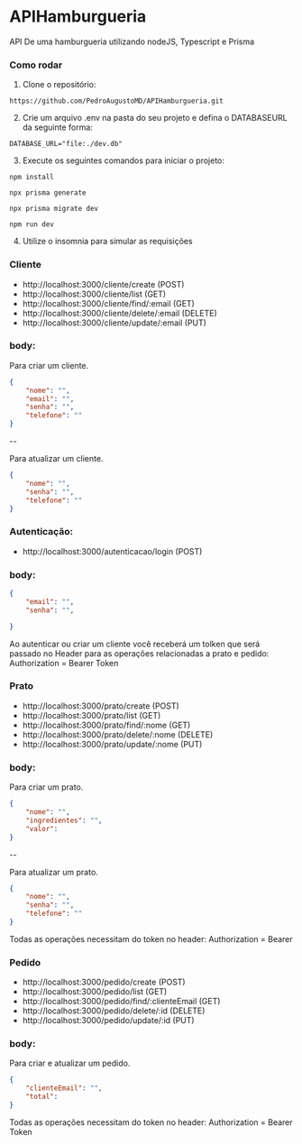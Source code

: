 # APIHamburgueria
API De uma hamburgueria utilizando nodeJS, Typescript e Prisma

### Como rodar
1. Clone o repositório:
```console
https://github.com/PedroAugustoMD/APIHamburgueria.git
```

2. Crie um arquivo .env na pasta do seu projeto e defina o DATABASEURL da seguinte forma:
```console
DATABASE_URL="file:./dev.db"
```

3. Execute os seguintes comandos para iniciar o projeto:
```console
npm install
```
```console
npx prisma generate
```
```console
npx prisma migrate dev
```
```console
npm run dev
```
4. Utilize o insomnia para simular as requisições

### Cliente
* http://localhost:3000/cliente/create (POST)
* http://localhost:3000/cliente/list (GET)
* http://localhost:3000/cliente/find/:email (GET)
* http://localhost:3000/cliente/delete/:email (DELETE)
* http://localhost:3000/cliente/update/:email (PUT)

### body:
Para criar um cliente.
```json
{
    "nome": "", 
    "email": "", 
    "senha": "", 
    "telefone": ""
}
```
--

Para atualizar um cliente.
```json
{
    "nome": "", 
    "senha": "", 
    "telefone": ""
}
```
### Autenticação:
* http://localhost:3000/autenticacao/login (POST)

### body:

```json
{ 
    "email": "", 
    "senha": "", 

}
```
Ao autenticar ou criar um cliente você receberá um tolken que será passado no Header para as operações relacionadas a prato e pedido:
Authorization = Bearer Token

### Prato

* http://localhost:3000/prato/create (POST)
* http://localhost:3000/prato/list (GET)
* http://localhost:3000/prato/find/:nome (GET)
* http://localhost:3000/prato/delete/:nome (DELETE)
* http://localhost:3000/prato/update/:nome (PUT)

### body:
Para criar um prato.
```json
{
    "nome": "", 
    "ingredientes": "", 
    "valor":  
}
```
--

Para atualizar um prato.
```json
{
    "nome": "", 
    "senha": "", 
    "telefone": ""
}
```
Todas as operações necessitam do token no header:
Authorization = Bearer 

### Pedido

* http://localhost:3000/pedido/create (POST)
* http://localhost:3000/pedido/list (GET)
* http://localhost:3000/pedido/find/:clienteEmail (GET)
* http://localhost:3000/pedido/delete/:id (DELETE)
* http://localhost:3000/pedido/update/:id (PUT)

### body:
Para criar e atualizar um pedido.
```json
{
    "clienteEmail": "", 
    "total":  
}
```

Todas as operações necessitam do token no header:
Authorization = Bearer Token
